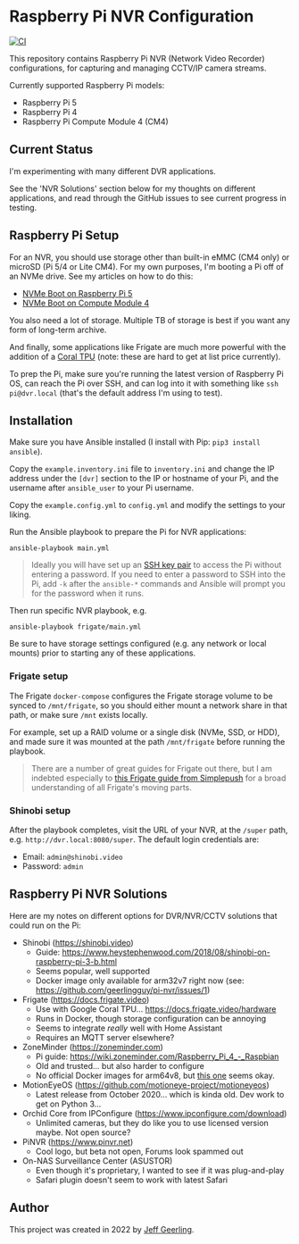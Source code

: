 # Raspberry Pi NVR Configuration

[![CI](https://github.com/geerlingguy/pi-nvr/actions/workflows/ci.yml/badge.svg)](https://github.com/geerlingguy/pi-nvr/actions/workflows/ci.yml)

This repository contains Raspberry Pi NVR (Network Video Recorder) configurations, for capturing and managing CCTV/IP camera streams.

Currently supported Raspberry Pi models:

  - Raspberry Pi 5
  - Raspberry Pi 4
  - Raspberry Pi Compute Module 4 (CM4)

## Current Status

I'm experimenting with many different DVR applications.

See the 'NVR Solutions' section below for my thoughts on different applications, and read through the GitHub issues to see current progress in testing.

## Raspberry Pi Setup

For an NVR, you should use storage other than built-in eMMC (CM4 only) or microSD (Pi 5/4 or Lite CM4). For my own purposes, I'm booting a Pi off of an NVMe drive. See my articles on how to do this:

  - [NVMe Boot on Raspberry Pi 5](https://www.jeffgeerling.com/blog/2023/nvme-ssd-boot-raspberry-pi-5)
  - [NVMe Boot on Compute Module 4](https://www.jeffgeerling.com/blog/2021/raspberry-pi-can-boot-nvme-ssds-now)

You also need a lot of storage. Multiple TB of storage is best if you want any form of long-term archive.

And finally, some applications like Frigate are much more powerful with the addition of a [Coral TPU](https://amzn.to/3HlXlMp) (note: these are hard to get at list price currently).

To prep the Pi, make sure you're running the latest version of Raspberry Pi OS, can reach the Pi over SSH, and can log into it with something like `ssh pi@dvr.local` (that's the default address I'm using to test).

## Installation

Make sure you have Ansible installed (I install with Pip: `pip3 install ansible`).

Copy the `example.inventory.ini` file to `inventory.ini` and change the IP address under the `[dvr]` section to the IP or hostname of your Pi, and the username after `ansible_user` to your Pi username.

Copy the `example.config.yml` to `config.yml` and modify the settings to your liking.

Run the Ansible playbook to prepare the Pi for NVR applications:

```
ansible-playbook main.yml
```

> Ideally you will have set up an [SSH key pair](https://www.raspberrypi-spy.co.uk/2019/02/setting-up-ssh-keys-on-the-raspberry-pi/) to access the Pi without entering a password. If you need to enter a password to SSH into the Pi, add `-k` after the `ansible-*` commands and Ansible will prompt you for the password when it runs.

Then run specific NVR playbook, e.g.

```
ansible-playbook frigate/main.yml
```

Be sure to have storage settings configured (e.g. any network or local mounts) prior to starting any of these applications.

### Frigate setup

The Frigate `docker-compose` configures the Frigate storage volume to be synced to `/mnt/frigate`, so you should either mount a network share in that path, or make sure `/mnt` exists locally.

For example, set up a RAID volume or a single disk (NVMe, SSD, or HDD), and made sure it was mounted at the path `/mnt/frigate` before running the playbook.

> There are a number of great guides for Frigate out there, but I am indebted especially to [this Frigate guide from Simplepush](https://www.simplepush.io/blog/frigate-nvr-push-notification-guide#run-mosquitto-mqtt-in-docker) for a broad understanding of all Frigate's moving parts.

### Shinobi setup

After the playbook completes, visit the URL of your NVR, at the `/super` path, e.g. `http://dvr.local:8080/super`. The default login credentials are:

  - Email: `admin@shinobi.video`
  - Password: `admin`

## Raspberry Pi NVR Solutions

Here are my notes on different options for DVR/NVR/CCTV solutions that could run on the Pi:

  - Shinobi (https://shinobi.video)
    - Guide: https://www.heystephenwood.com/2018/08/shinobi-on-raspberry-pi-3-b.html
    - Seems popular, well supported
    - Docker image only available for arm32v7 right now (see: https://github.com/geerlingguy/pi-nvr/issues/1)
  - Frigate (https://docs.frigate.video)
    - Use with Google Coral TPU... https://docs.frigate.video/hardware
    - Runs in Docker, though storage configuration can be annoying
    - Seems to integrate *really* well with Home Assistant
    - Requires an MQTT server elsewhere?
  - ZoneMinder (https://zoneminder.com)
    - Pi guide: https://wiki.zoneminder.com/Raspberry_Pi_4_-_Raspbian
    - Old and trusted... but also harder to configure
    - No official Docker images for arm64v8, but [this one](https://registry.hub.docker.com/r/nardo86/zoneminder) seems okay.
  - MotionEyeOS (https://github.com/motioneye-project/motioneyeos)
    - Latest release from October 2020... which is kinda old. Dev work to get on Python 3...
  - Orchid Core from IPConfigure (https://www.ipconfigure.com/download)
    - Unlimited cameras, but they do like you to use licensed version maybe. Not open source?
  - PiNVR (https://www.pinvr.net)
    - Cool logo, but beta not open, Forums look spammed out
  - On-NAS Surveillance Center (ASUSTOR)
    - Even though it's proprietary, I wanted to see if it was plug-and-play
    - Safari plugin doesn't seem to work with latest Safari

## Author

This project was created in 2022 by [Jeff Geerling](https://www.jeffgeerling.com).
